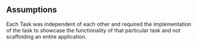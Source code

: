 #

## Assumptions

Each Task was independent of each other and required the implementation of the task to showcase the functionality of that particular task and not scaffolding an entire application.
